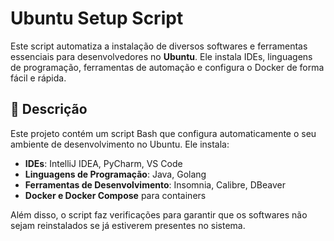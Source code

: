# Ubuntu Setup Script

Este script automatiza a instalação de diversos softwares e ferramentas essenciais para desenvolvedores no **Ubuntu**. Ele instala IDEs, linguagens de programação, ferramentas de automação e configura o Docker de forma fácil e rápida.

## 📝 Descrição

Este projeto contém um script Bash que configura automaticamente o seu ambiente de desenvolvimento no Ubuntu. Ele instala:

- **IDEs**: IntelliJ IDEA, PyCharm, VS Code
- **Linguagens de Programação**: Java, Golang
- **Ferramentas de Desenvolvimento**: Insomnia, Calibre, DBeaver
- **Docker e Docker Compose** para containers

Além disso, o script faz verificações para garantir que os softwares não sejam reinstalados se já estiverem presentes no sistema.

